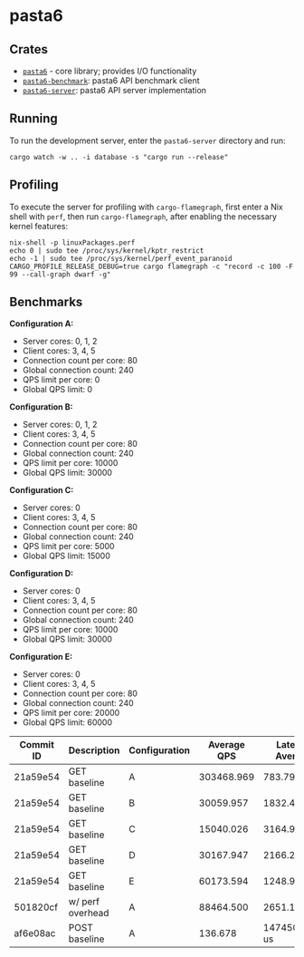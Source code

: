 # pasta6

## Crates

- [`pasta6`] - core library; provides I/O functionality
- [`pasta6-benchmark`]: pasta6 API benchmark client
- [`pasta6-server`]: pasta6 API server implementation

[`pasta6`]: ./pasta6
[`pasta6-benchmark`]: ./pasta6-benchmark
[`pasta6-server`]: ./pasta6-server

## Running

To run the development server, enter the `pasta6-server` directory and run:

```shell
cargo watch -w .. -i database -s "cargo run --release"
```

## Profiling

To execute the server for profiling with `cargo-flamegraph`, first enter a
Nix shell with `perf`, then run `cargo-flamegraph`, after enabling the
necessary kernel features:

```shell
nix-shell -p linuxPackages.perf
echo 0 | sudo tee /proc/sys/kernel/kptr_restrict
echo -1 | sudo tee /proc/sys/kernel/perf_event_paranoid
CARGO_PROFILE_RELEASE_DEBUG=true cargo flamegraph -c "record -c 100 -F 99 --call-graph dwarf -g"
```

## Benchmarks

**Configuration A:**

- Server cores: 0, 1, 2
- Client cores: 3, 4, 5
- Connection count per core: 80
- Global connection count: 240
- QPS limit per core: 0
- Global QPS limit: 0

**Configuration B:**

- Server cores: 0, 1, 2
- Client cores: 3, 4, 5
- Connection count per core: 80
- Global connection count: 240
- QPS limit per core: 10000
- Global QPS limit: 30000

**Configuration C:**

- Server cores: 0
- Client cores: 3, 4, 5
- Connection count per core: 80
- Global connection count: 240
- QPS limit per core: 5000
- Global QPS limit: 15000

**Configuration D:**

- Server cores: 0
- Client cores: 3, 4, 5
- Connection count per core: 80
- Global connection count: 240
- QPS limit per core: 10000
- Global QPS limit: 30000

**Configuration E:**

- Server cores: 0
- Client cores: 3, 4, 5
- Connection count per core: 80
- Global connection count: 240
- QPS limit per core: 20000
- Global QPS limit: 60000

| Commit ID | Description       | Configuration | Average QPS | Latency Average |
| --------- | ----------------- | ------------- | ----------- | --------------- |
| 21a59e54  | GET baseline      | A             | 303468.969  | 783.796 us      |
| 21a59e54  | GET baseline      | B             | 30059.957   | 1832.496 us     |
| 21a59e54  | GET baseline      | C             | 15040.026   | 3164.967 us     |
| 21a59e54  | GET baseline      | D             | 30167.947   | 2166.290 us     |
| 21a59e54  | GET baseline      | E             | 60173.594   | 1248.999 us     |
| 501820cf  | w/ perf overhead  | A             | 88464.500   | 2651.111 us     |
| af6e08ac  | POST baseline     | A             | 136.678     | 1474505.000 us  |
